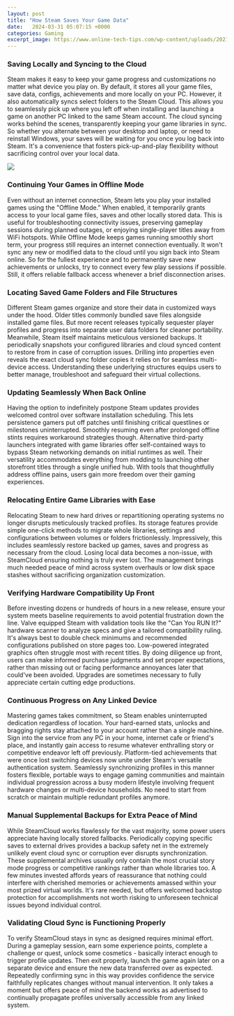 ```yaml
---
layout: post
title: "How Steam Saves Your Game Data"
date:   2024-03-31 05:07:15 +0000
categories: Gaming
excerpt_image: https://www.online-tech-tips.com/wp-content/uploads/2021/06/6-Steam-Library-3.jpg
---
```


### Saving Locally and Syncing to the Cloud
Steam makes it easy to keep your game progress and customizations no matter what device you play on. By default, it stores all your game files, save data, configs, achievements and more locally on your PC. However, it also automatically syncs select folders to the Steam Cloud. This allows you to seamlessly pick up where you left off when installing and launching a game on another PC linked to the same Steam account. 
The cloud syncing works behind the scenes, transparently keeping your game libraries in sync. So whether you alternate between your desktop and laptop, or need to reinstall Windows, your saves will be waiting for you once you log back into Steam. It's a convenience that fosters pick-up-and-play flexibility without sacrificing control over your local data.

![](https://www.online-tech-tips.com/wp-content/uploads/2021/06/6-Steam-Library-3.jpg)
### Continuing Your Games in Offline Mode
Even without an internet connection, Steam lets you play your installed games using the "Offline Mode." When enabled, it temporarily grants access to your local game files, saves and other locally stored data. This is useful for troubleshooting connectivity issues, preserving gameplay sessions during planned outages, or enjoying single-player titles away from WiFi hotspots.
While Offline Mode keeps games running smoothly short term, your progress still requires an internet connection eventually. It won't sync any new or modified data to the cloud until you sign back into Steam online. So for the fullest experience and to permanently save new achievements or unlocks, try to connect every few play sessions if possible. Still, it offers reliable fallback access whenever a brief disconnection arises.
### Locating Saved Game Folders and File Structures 
Different Steam games organize and store their data in customized ways under the hood. Older titles commonly bundled save files alongside installed game files. But more recent releases typically sequester player profiles and progress into separate user data folders for cleaner portability.
Meanwhile, Steam itself maintains meticulous versioned backups. It periodically snapshots your configured libraries and cloud synced content to restore from in case of corruption issues. Drilling into properties even reveals the exact cloud sync folder copies it relies on for seamless multi-device access. Understanding these underlying structures equips users to better manage, troubleshoot and safeguard their virtual collections.
### Updating Seamlessly When Back Online
Having the option to indefinitely postpone Steam updates provides welcomed control over software installation scheduling. This lets persistence gamers put off patches until finishing critical questlines or milestones uninterrupted. Smoothly resuming even after prolonged offline stints requires workaround strategies though.
Alternative third-party launchers integrated with game libraries offer self-contained ways to bypass Steam networking demands on initial runtimes as well. Their versatility accommodates everything from modding to launching other storefront titles through a single unified hub. With tools that thoughtfully address offline pains, users gain more freedom over their gaming experiences.
### Relocating Entire Game Libraries with Ease  
Relocating Steam to new hard drives or repartitioning operating systems no longer disrupts meticulously tracked profiles. Its storage features provide simple one-click methods to migrate whole libraries, settings and configurations between volumes or folders frictionlessly. 
Impressively, this includes seamlessly restore backed up games, saves and progress as necessary from the cloud. Losing local data becomes a non-issue, with SteamCloud ensuring nothing is truly ever lost. The management brings much needed peace of mind across system overhauls or low disk space stashes without sacrificing organization customization.
### Verifying Hardware Compatibility Up Front
Before investing dozens or hundreds of hours in a new release, ensure your system meets baseline requirements to avoid potential frustration down the line. Valve equipped Steam with validation tools like the "Can You RUN It?" hardware scanner to analyze specs and give a tailored compatibility ruling.
It's always best to double check minimums and recommended configurations published on store pages too. Low-powered integrated graphics often struggle most with recent titles. By doing diligence up front, users can make informed purchase judgments and set proper expectations, rather than missing out or facing performance annoyances later that could've been avoided. Upgrades are sometimes necessary to fully appreciate certain cutting edge productions.
### Continuous Progress on Any Linked Device  
Mastering games takes commitment, so Steam enables uninterrupted dedication regardless of location. Your hard-earned stats, unlocks and bragging rights stay attached to your account rather than a single machine. Sign into the service from any PC in your home, internet cafe or friend's place, and instantly gain access to resume whatever enthralling story or competitive endeavor left off previously. 
Platform-tied achievements that were once lost switching devices now unite under Steam's versatile authentication system. Seamlessly synchronizing profiles in this manner fosters flexible, portable ways to engage gaming communities and maintain individual progression across a busy modern lifestyle involving frequent hardware changes or multi-device households. No need to start from scratch or maintain multiple redundant profiles anymore.
### Manual Supplemental Backups for Extra Peace of Mind  
While SteamCloud works flawlessly for the vast majority, some power users appreciate having locally stored fallbacks. Periodically copying specific saves to external drives provides a backup safety net in the extremely unlikely event cloud sync or corruption ever disrupts synchronization. 
These supplemental archives usually only contain the most crucial story mode progress or competitive rankings rather than whole libraries too. A few minutes invested affords years of reassurance that nothing could interfere with cherished memories or achievements amassed within your most prized virtual worlds. It's rare needed, but offers welcomed backstop protection for accomplishments not worth risking to unforeseen technical issues beyond individual control.
### Validating Cloud Sync is Functioning Properly
To verify SteamCloud stays in sync as designed requires minimal effort. During a gameplay session, earn some experience points, complete a challenge or quest, unlock some cosmetics - basically interact enough to trigger profile updates. Then exit properly, launch the game again later on a separate device and ensure the new data transferred over as expected. 
Repeatedly confirming sync in this way provides confidence the service faithfully replicates changes without manual intervention. It only takes a moment but offers peace of mind the backend works as advertised to continually propagate profiles universally accessible from any linked system.